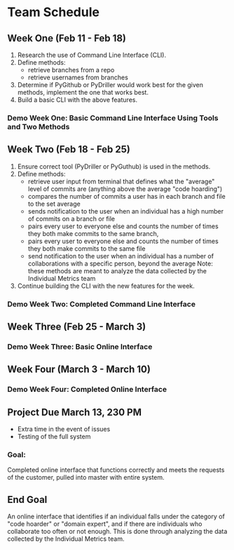 # Team Schedule

## Week One (Feb 11 - Feb 18)

1. Research the use of Command Line Interface (CLI).
2. Define methods:
    * retrieve branches from a repo
    * retrieve usernames from branches
3. Determine if PyGithub or PyDriller would work best for the given methods,
   implement the one that works best.
4. Build a basic CLI with the above features.

### Demo Week One: Basic Command Line Interface Using Tools and Two Methods

## Week Two (Feb 18 - Feb 25)

1. Ensure correct tool (PyDriller or PyGuthub) is used in the methods.
2. Define methods:
    * retrieve user input from terminal that defines what the "average" level
      of commits are (anything above the average "code hoarding")
    * compares the number of commits a user has in each branch and file to
      the set average
    * sends notification to the user when an individual has a high number
      of commits on a branch or file
    * pairs every user to everyone else and counts the number of times they
      both make commits to the same branch,
    * pairs every user to everyone else and counts the number of times they
      both make commits to the same file
    * send notification to the user when an individual has a number of
      collaborations with a specific person, beyond the average
    Note: these methods are meant to analyze the data collected by the
    Individual Metrics team
3. Continue building the CLI with the new features for the week.

### Demo Week Two: Completed Command Line Interface

## Week Three (Feb 25 - March 3)

### Demo Week Three: Basic Online Interface

## Week Four (March 3 - March 10)

### Demo Week Four: Completed Online Interface

## Project Due March 13, 230 PM

* Extra time in the event of issues
* Testing of the full system

### Goal:
Completed online interface that functions correctly and meets the requests
of the customer, pulled into master with entire system.

## End Goal

An online interface that identifies if an individual falls under the category
of "code hoarder" or "domain expert", and if there are individuals who
collaborate too often or not enough. This is done through analyzing the data
collected by the Individual Metrics team.
